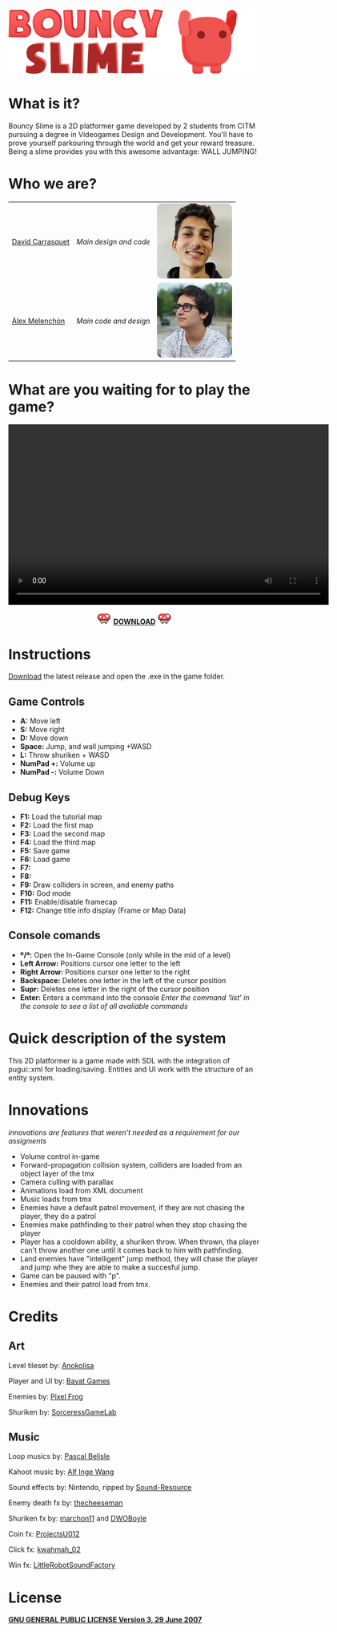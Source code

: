 <p align="left"> 
	<img src="https://github.com/AlexMelenchon/BouncySlime-XMatSigma/blob/master/docs/bs.png?raw=true">
</p>

# What is it?

Bouncy Slime is a 2D platformer game developed by 2 students from CITM pursuing a degree in Videogames Design and Development.
You'll have to prove yourself parkouring through the world and get your reward treasure. Being a slime provides you with this awesome advantage: WALL JUMPING!

# Who we are?

<table>  
  <tr>
    <td> <a href="https://github.com/davidcarrasquet">David Carrasquet</a></td>
    <td> <em>Main design and code</em></td>    
    <td> <img src="https://github.com/AlexMelenchon/BouncySlime-XMatSigma/blob/master/docs/david.png?raw=true"> </td>    
  </tr>
  <tr>
    <td><a href="https://github.com/AlexMelenchon">Àlex Melenchón</a></td>
    <td><em>Main code and design</em></td>     
    <td> <img src="https://github.com/AlexMelenchon/BouncySlime-XMatSigma/blob/master/docs/alex.png?raw=true"> </td>
  </tr>
</table>

 
# What are you waiting for to play the game?



<p align="center"> 
 	<video src="https://github.com/AlexMelenchon/BouncySlime-XMatSigma/blob/master/docs/trailer.mp4?raw=true" width="640" height="360" controls preload></video>	
</p>

<p align="center">
<img src="https://github.com/AlexMelenchon/BouncySlime-XMatSigma/blob/master/docs/mushroom.gif?raw=true"> <a href="https://github.com/AlexMelenchon/BouncySlime-XMatSigma/releases/download/2.0/BouncySlime.zip"><strong>DOWNLOAD</strong></a> <img src="https://github.com/AlexMelenchon/BouncySlime-XMatSigma/blob/master/docs/mushroom.gif?raw=true"> 
</p>

# Instructions

<a href="https://alexmelenchon.github.io/BouncySlime-XMatSigma#what-are-you-waiting-for-to-play-the-game">Download</a> the latest release and open the .exe in the game folder.

## Game Controls 

+ <strong>A:</strong>  		 Move left
+ <strong>S:</strong>		 Move right
+ <strong>D:</strong>		 Move down
+ <strong>Space:</strong>	 Jump, and wall jumping +WASD
+ <strong>L:</strong>		 Throw shuriken + WASD
+ <strong>NumPad +:</strong>     Volume up
+ <strong>NumPad -:</strong>	 Volume Down

## Debug Keys

+ <strong>F1:</strong>  	 Load the tutorial map		
+ <strong>F2:</strong>		 Load the first map
+ <strong>F3:</strong>		 Load the second map
+ <strong>F4:</strong>	 	 Load the third map
+ <strong>F5:</strong>		 Save game
+ <strong>F6:</strong>           Load game
+ <strong>F7:</strong>           
+ <strong>F8:</strong>	         
+ <strong>F9:</strong>		 Draw colliders in screen, and enemy paths
+ <strong>F10:</strong>          God mode
+ <strong>F11:</strong>	     	 Enable/disable framecap
+ <strong>F12:</strong> 	 Change title info display (Frame or Map Data)

## Console comands 

+ <strong>º/ª:</strong> Open the In-Game Console (only while in the mid of a level) 
+ <strong>Left Arrow:</strong> Positions cursor one letter to the left
+ <strong>Right Arrow:</strong> Positions cursor one letter to the right
+ <strong>Backspace:</strong> Deletes one letter in the left of the cursor position
+ <strong>Supr:</strong> Deletes one letter in the right of the cursor position
+ <strong>Enter:</strong> Enters a command into the console
_Enter the command 'list' in the console to see a list of all avaliable commands_


# Quick description of the system

This 2D platformer is a game made with SDL with the integration of pugui::xml for loading/saving. Entities and UI work with the structure of an entity system.

# Innovations

_innovations are features that weren't needed as a requirement for our assigments_

- Volume control in-game
- Forward-propagation collision system, colliders are loaded from an object layer of the tmx
- Camera culling with parallax
- Animations load from XML document
- Music loads from tmx
- Enemies have a default patrol movement, if they are not chasing the player, they do a patrol
- Enemies make pathfinding to their patrol when they stop chasing the player
- Player has a cooldown ability, a shuriken throw. When thrown, tha player can't throw another one until it comes back to him with pathfinding. 
- Land enemies have "intelligent" jump method, they will chase the player and jump whe they are able to make a succesful jump.
- Game can be paused with "p".
- Enemies and their patrol load from tmx.

# Credits

## Art

 Level tileset by: <a href="https://anokolisa.itch.io/">Anokolisa</a>
 
 Player and UI by: <a href="https://bayat.itch.io/">Bayat Games</a> 
 
 Enemies by: <a href="https://pixel-frog.itch.io/">Pixel Frog</a> 
 
 Shuriken by: <a href="https://sorceressgamelab.itch.io/">SorceressGameLab</a> 

## Music

 Loop musics by: <a href="https://soundcloud.com/pascalbelisle">Pascal Belisle</a> 

 Kahoot music by: <a href="https://kahoot.com/library/kahoot-sheet-music/">Alf Inge Wang</a>  
 
 Sound effects by: Nintendo, ripped by <a href="https://www.sounds-resource.com/wii/ssbb/">Sound-Resource</a>  
 
 Enemy death fx by: <a href="https://freesound.org/people/thecheeseman/sounds/44430/">thecheeseman</a>

 Shuriken fx by: <a href="https://freesound.org/people/marchon11/sounds/493224/">marchon11</a> and <a href="https://freesound.org/people/DWOBoyle/sounds/144266/">DWOBoyle</a> 

 Coin fx: <a href="https://freesound.org/people/ProjectsU012/sounds/341695/">ProjectsU012</a>

 Click fx: <a href="https://freesound.org/people/kwahmah_02/sounds/256116/">kwahmah_02</a>

 Win fx: <a href="https://freesound.org/people/LittleRobotSoundFactory/">LittleRobotSoundFactory</a>
 


# License
<a href="https://github.com/AlexMelenchon/BouncySlime-XMatSigma/blob/master/LICENSE"><strong>GNU GENERAL PUBLIC LICENSE Version 3, 29 June 2007</strong></a>
